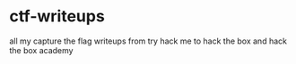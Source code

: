 # ctf-writeups
all my capture the flag writeups from try hack me to hack the box and hack the box academy 
